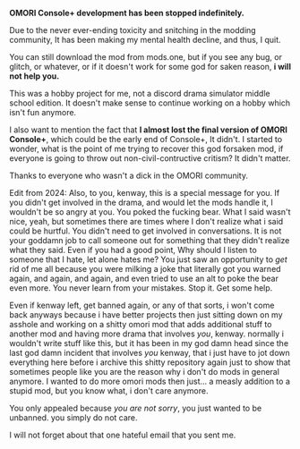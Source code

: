 **OMORI Console+ development has been stopped indefinitely.**

Due to the never ever-ending toxicity and snitching in the modding community, It has been making my mental health decline, and thus, I quit.

You can still download the mod from mods.one, but if you see any bug, or glitch, or whatever, or if it doesn't work for some god for saken reason, **i will not help you.**

This was a hobby project for me, not a discord drama simulator middle school edition. It doesn't make sense to continue working on a hobby which isn't fun anymore.

I also want to mention the fact that **I almost lost the final version of OMORI Console+**, which could be the early end of Console+, It didn't. I started to wonder, what is the point of me trying to recover this god forsaken mod, if everyone is going to throw out non-civil-contructive critism? It didn't matter. 

Thanks to everyone who wasn't a dick in the OMORI community.


Edit from 2024: Also, to you, kenway, this is a special message for you. If you didn't get involved in the drama, and would let the mods handle it, I wouldn't be so angry at you. You poked the fucking bear. What I said wasn't nice, yeah, but sometimes there are times where I don't realize what i said could be hurtful. You didn't need to get involved in conversations. It is not your goddamn job to call someone out for something that they didn't realize what they said. Even if you had a good point, Why should I listen to someone that I hate, let alone hates me? You just saw an opportunity to *get* rid of me all because you were milking a joke that literally got you warned again, and again, and again, and even tried to use an alt to poke the bear even more. You never learn from your mistakes. Stop it. Get some help. 

Even if kenway left, get banned again, or any of that sorts, i won't come back anyways because i have better projects then just sitting down on my asshole and working on a shitty omori mod that adds additional stuff to another mod and having more drama that involves *you*, kenway. normally i wouldn't write stuff like this, but it has been in my god damn head since the last god damn incident that involves *you* kenway, that i just have to jot down everything here before i archive this shitty repository again just to show that sometimes people like you are the reason why i don't do mods in general anymore. I wanted to do more omori mods then just... a measly addition to a stupid mod, but you know what, i don't care anymore. 

You only appealed because *you are not sorry*, you just wanted to be unbanned. you simply do not care.

I will not forget about that one hateful email that you sent me.
